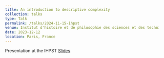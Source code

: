```yaml
---
title: An introduction to descriptive complexity
collection: talks
type: Talk
permalink: /talks/2024-11-15-ihpst
venue: Institut d'histoire et de philosophie des sciences et des techniques
date: 2023-12-12
location: Paris, France
---
```

Presentation at the IHPST
[Slides](https://bchanus.github.io/files/slides/ihpst2024.pdf)